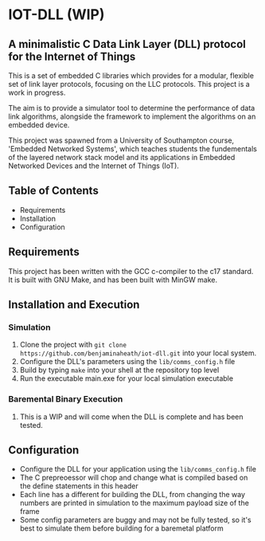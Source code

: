 # IOT-DLL (WIP)

## A minimalistic C Data Link Layer (DLL) protocol for the Internet of Things

This is a set of embedded C libraries which provides for a modular, flexible set of link layer protocols, focusing on the LLC protocols. This project is a work in progress.

The aim is to provide a simulator tool to determine the performance of data link algorithms, alongside the framework to implement the algorithms on an embedded device.

This project was spawned from a University of Southampton course, 'Embedded Networked Systems', which teaches students the fundementals of the layered network stack model and its applications in Embedded Networked Devices and the Internet of Things (IoT).

## Table of Contents

- Requirements
- Installation
- Configuration

## Requirements

This project has been written with the GCC c-compiler to the c17 standard. It is built with GNU Make, and has been built with MinGW make.

## Installation and Execution

### Simulation
1. Clone the project with `git clone https://github.com/benjaminaheath/iot-dll.git` into your local system.
2. Configure the DLL's parameters using the `lib/comms_config.h` file
3. Build by typing `make` into your shell at the repository top level
4. Run the executable main.exe for your local simulation executable

### Baremental Binary Execution
1. This is a WIP and will come when the DLL is complete and has been tested.

## Configuration

- Configure the DLL for your application using the `lib/comms_config.h` file
- The C prepreoessor will chop and change what is compiled based on the define statements in this header
- Each line has a different for building the DLL, from changing the way numbers are printed in simulation to the maximum payload size of the frame
- Some config parameters are buggy and may not be fully tested, so it's best to simulate them before building for a baremetal platform